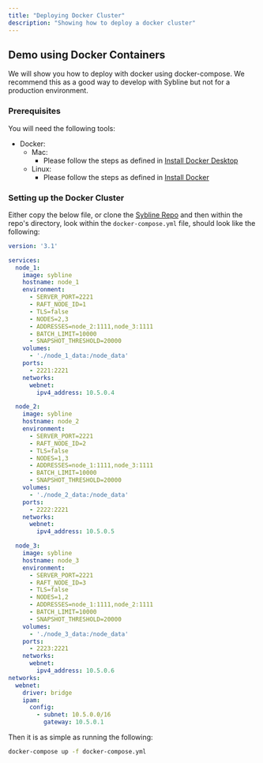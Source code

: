 ```yaml
---
title: "Deploying Docker Cluster"
description: "Showing how to deploy a docker cluster"
---
```


## Demo using Docker Containers

We will show you how to deploy with docker using docker-compose. We recommend this as a good way to develop with Sybline but not for a production environment.

### Prerequisites

You will need the following tools:

* Docker: 
    * Mac: 
        * Please follow the steps as defined in [Install Docker Desktop](https://docs.docker.com/desktop/install/mac-install/)
    * Linux:
        * Please follow the steps as defined in [Install Docker](https://docs.docker.com/engine/install/)

### Setting up the Docker Cluster


Either copy the below file, or clone the [Sybline Repo](https://github.com/GreedyKomodoDragon/Sybline) and then within the repo's directory, look within the `docker-compose.yml` file, should look like the following:

```yml
version: '3.1'

services:
  node_1:
    image: sybline
    hostname: node_1
    environment:
      - SERVER_PORT=2221
      - RAFT_NODE_ID=1
      - TLS=false
      - NODES=2,3
      - ADDRESSES=node_2:1111,node_3:1111
      - BATCH_LIMIT=10000
      - SNAPSHOT_THRESHOLD=20000
    volumes:
      - './node_1_data:/node_data'
    ports:
      - 2221:2221
    networks:
      webnet:
        ipv4_address: 10.5.0.4

  node_2:
    image: sybline
    hostname: node_2
    environment:
      - SERVER_PORT=2221
      - RAFT_NODE_ID=2
      - TLS=false
      - NODES=1,3
      - ADDRESSES=node_1:1111,node_3:1111
      - BATCH_LIMIT=10000
      - SNAPSHOT_THRESHOLD=20000
    volumes:
      - './node_2_data:/node_data'
    ports:
      - 2222:2221
    networks:
      webnet:
        ipv4_address: 10.5.0.5

  node_3:
    image: sybline
    hostname: node_3
    environment:
      - SERVER_PORT=2221
      - RAFT_NODE_ID=3
      - TLS=false
      - NODES=1,2
      - ADDRESSES=node_1:1111,node_2:1111
      - BATCH_LIMIT=10000 
      - SNAPSHOT_THRESHOLD=20000
    volumes:
      - './node_3_data:/node_data'
    ports:
      - 2223:2221
    networks:
      webnet:
        ipv4_address: 10.5.0.6
networks:
  webnet:
    driver: bridge
    ipam:
      config:
        - subnet: 10.5.0.0/16
          gateway: 10.5.0.1
```

Then it is as simple as running the following:

```sh
docker-compose up -f docker-compose.yml
```